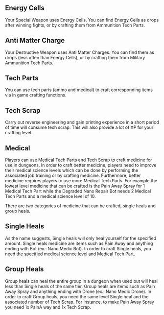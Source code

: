 ## Energy Cells  

Your Special Weapon uses Energy Cells. You can find Energy Cells as drops after winning fights, or by crafting them from Ammunition Tech Parts.  

## Anti Matter Charge  

Your Destructive Weapon uses Anti Matter Charges. You can find them as drops (less often than Energy Cells), or by crafting them from Military Ammunition Tech Parts.  
## Tech Parts  
You can use tech parts (ammo and medical) to craft corresponding items via in game crafting functions.  

## Tech Scrap  
Carry out reverse engineering and gain printing experience in a short period of time will consume tech scrap. This will also provide a lot of XP for your crafting level.

## Medical  

Players can use Medical Tech Parts and Tech Scrap to craft medicine for use in dungeons. In order to craft better medicine, players need to improve their medical science levels which can be done by performing the associated job training or by crafting medicine. Furthermore, better medicine requires players to use more Medical Tech Parts. For example the lowest level medicine that can be crafted is the Pain Away Spray  for 1 Medical Tech Part while the Degraded Nano Repair Bot needs 2 Medical Tech Parts and a medical science level of 10.  
  
There are two categories of medicine that can be crafted, single heals and group heals.  

## Single Heals  

As the name suggests, Single heals will only heal yourself for the specified amount. Single heals medicine are items such as Pain Away and anything ending with Bot (ex.: Nano Medic Bot). In order to craft Single heals, you need the specified medical science level and Medical Tech Part.  

## Group Heals  

Group heals can heal the entire group in a dungeon when used but will heal less than Single heals of the same tier. Group heals are items such as Pain Away Spray and anything ending with Drone (ex.: Nano Medic Drone). In order to craft Group heals, you need the same level Single heal and the associated number of Tech Scrap. For instance, to make Pain Away Spray you need 1x PainA way and 1x Tech Scrap.  
